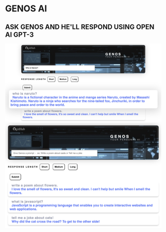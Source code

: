 # GENOS AI

## ASK GENOS AND HE'LL RESPOND USING OPEN AI GPT-3

!["IMAGE1"](https://github.com/Amohamed96/aiBot/blob/master/client/public/Screen%20Shot%202022-05-21%20at%207.29.54%20AM.png?raw=true)
!["IMAGE2"](https://github.com/Amohamed96/aiBot/blob/master/client/public/Screen%20Shot%202022-05-21%20at%207.28.27%20AM.png?raw=true)
